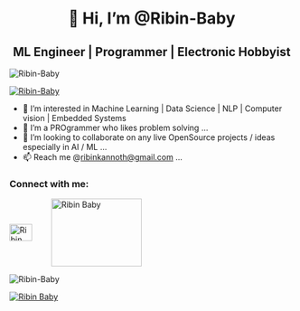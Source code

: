 <h1 align="center"> 👋 Hi, I’m @Ribin-Baby </h1>

<h2 align="center">  ML Engineer | Programmer | Electronic Hobbyist </h2>

<p align="left"> <img src="https://komarev.com/ghpvc/?username=Ribin-Baby&label=Profile%20views&color=0e75b6&style=flat" alt="Ribin-Baby" /> </p>
<p align="left"> <a href="https://github.com/ryo-ma/github-profile-trophy"><img src="https://github-profile-trophy.vercel.app/?username=Ribin-Baby" alt="Ribin-Baby" /></a> </p>

- 👀 I’m interested in Machine Learning | Data Science | NLP | Computer vision | Embedded Systems
- 🌱 I’m a PROgrammer who likes problem solving ...
- 💞️ I’m looking to collaborate on any live OpenSource projects / ideas especially in AI / ML  ...
- 📫 Reach me @ribinkannoth@gmail.com ...

<h3 align="left">Connect with me:</h3>
<span style="display: inline-block; margin-right: 30px;">
  <a href="https://www.linkedin.com/in/ribin-baby/">
    <img align="center" src="https://raw.githubusercontent.com/rahuldkjain/github-profile-readme-generator/master/src/images/icons/Social/linked-in-alt.svg" alt="Ribin Baby" height="30" width="40" />
  </a>
</span>

<span style="display: inline-block;">
  <a href="https://huggingface.co/Ribin">
    <img align="center" src="https://huggingface.co/datasets/huggingface/badges/resolve/main/follow-me-on-HF-xl.svg" alt="Ribin Baby" height="120" width="160" />
  </a>
</span>

<br>
<p><img align="center" src="https://github-readme-stats.vercel.app/api/top-langs?username=Ribin-Baby&show_icons=true&locale=en&layout=compact" alt="Ribin-Baby" /></p>

<a href="https://git.io/streak-stats"><img src="https://streak-stats.demolab.com?user=Ribin-Baby" alt="Ribin Baby" /></a>
<!---
Ribin-Baby/Ribin-Baby is a ✨ special ✨ repository because its `README.md` (this file) appears on your GitHub profile.
You can click the Preview link to take a look at your changes.
--->
